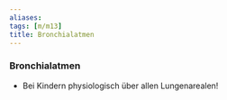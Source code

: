 ```yaml
---
aliases: 
tags: [m/m13]
title: Bronchialatmen
---
```

### Bronchialatmen
- Bei Kindern physiologisch über allen Lungenarealen!